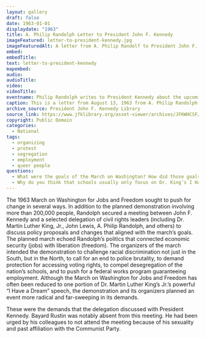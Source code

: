 ```yaml
---
layout: gallery
draft: false
date: 1963-01-01
displaydate: "1963"
title: A. Philip Randolph Letter to President John F. Kennedy
imageFeatured: letter-to-president-kennedy.jpg
imageFeaturedAlt: A letter from A. Philip Randolf to President John F. Kennedy
embed:
embedTitle:
text: letter-to-president-kennedy
mapembed: 
audio: 
audioTitle: 
video: 
videoTitle: 
eventname: Philip Randolph writes to President Kennedy about the upcoming March on Washington for Jobs and Freedom.
caption: This is a letter from August 13, 1963 from A. Philip Randolph to President Kennedy about the upcoming March on Washington for Jobs and Freedom, including a request for the President to meet with the sponsoring Committee.
archive_source: President John F. Kennedy Library
source_link: https://www.jfklibrary.org/asset-viewer/archives/JFKWHCSF/0365/JFKWHCSF-0365-007?image_identifier=JFKWHCSF-0365-007-p0007
copyright: Public Domain
categories: 
  - National
tags:
  - organizing
  - protest
  - segregation
  - employment
  - queer people
questions:
  - What were the goals of the March on Washington? How did those goals relate to A. Philip Randolph’s previous career as the president of the Brotherhood of Sleeping Car Porters?
  - Why do you think that schools usually only focus on Dr. King’s I Have a Dream speech when teaching the March on Washington?
---
```


The 1963 March on Washington for Jobs and Freedom sought to push for change in several ways. In addition to the planned demonstration involving more than 200,000 people, Randolph secured a meeting between John F. Kennedy and a selected delegation of civil rights leaders (including Dr. Martin Luther King, Jr., John Lewis, A. Philip Randolph, and others) to discuss policy proposals and changes that aligned with the march’s goals. The planned march echoed Randolph’s politics that connected economic security (jobs) with liberation (freedom). The organizers of the march intended the demonstration to challenge racial discrimination not just in the South, but in the North, to call for an end to police brutality, to demand protection for accessing voting rights, to compel desegregation of the nation’s schools, and to push for a federal works program guaranteeing employment. Although the March on Washington for Jobs and Freedom has often been reduced to one portion of Dr. Martin Luther King’s Jr.’s powerful “I Have a Dream” speech, the demonstration and its organizers planned an event more radical and far-sweeping in its demands.

These were the demands that the delegation discussed with President Kennedy. Bayard Rustin was notably absent from this meeting. He had been urged by his colleagues to not attend the meeting because of his sexuality and past affiliation with the Communist Party.

